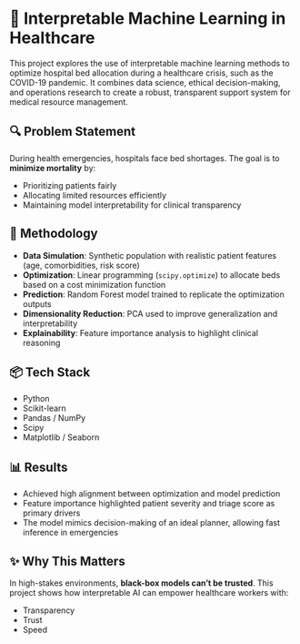 # 🏥 Interpretable Machine Learning in Healthcare

This project explores the use of interpretable machine learning methods to optimize hospital bed allocation during a healthcare crisis, such as the COVID-19 pandemic. It combines data science, ethical decision-making, and operations research to create a robust, transparent support system for medical resource management.

## 🔍 Problem Statement
During health emergencies, hospitals face bed shortages. The goal is to **minimize mortality** by:
- Prioritizing patients fairly
- Allocating limited resources efficiently
- Maintaining model interpretability for clinical transparency

## 🧠 Methodology

- **Data Simulation**: Synthetic population with realistic patient features (age, comorbidities, risk score)
- **Optimization**: Linear programming (`scipy.optimize`) to allocate beds based on a cost minimization function
- **Prediction**: Random Forest model trained to replicate the optimization outputs
- **Dimensionality Reduction**: PCA used to improve generalization and interpretability
- **Explainability**: Feature importance analysis to highlight clinical reasoning

## 📦 Tech Stack
- Python
- Scikit-learn
- Pandas / NumPy
- Scipy
- Matplotlib / Seaborn

## 📊 Results
- Achieved high alignment between optimization and model prediction
- Feature importance highlighted patient severity and triage score as primary drivers
- The model mimics decision-making of an ideal planner, allowing fast inference in emergencies

## ✨ Why This Matters
In high-stakes environments, **black-box models can’t be trusted**. This project shows how interpretable AI can empower healthcare workers with:
- Transparency
- Trust
- Speed
